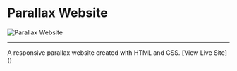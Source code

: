 # Parallax Website

![Parallax Website]()
<hr>
A responsive parallax website created with HTML and CSS.
[View Live Site]()